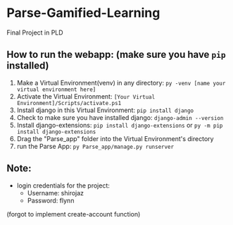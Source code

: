 # Parse-Gamified-Learning
 Final Project in PLD

## How to run the webapp: (make sure you have `pip` installed)
  1. Make a Virtual Environment(venv) in any directory:
  ```py -venv [name your virtual environment here]```
  3. Activate the Virtual Environment:
  ```[Your Virtual Environment]/Scripts/activate.ps1```
  4. Install django in this Virtual Environment:
  ```pip install django```
  5. Check to make sure you have installed django:
  ```django-admin --version```
  6. Install django-extensions:
  ```pip install django-extensions``` or ```py -m pip install django-extensions```
  7. Drag the "Parse_app" folder into the Virtual Environment's directory
  8. run the Parse App:
  `py Parse_app/manage.py runserver`

## Note:
 - login credentials for the project:
   - Username: shirojaz
   - Password: flynn

(forgot to implement create-account function)
